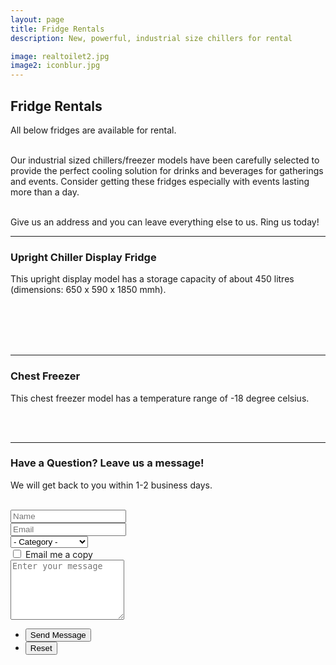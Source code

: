 ```yaml
---
layout: page
title: Fridge Rentals
description: New, powerful, industrial size chillers for rental

image: realtoilet2.jpg
image2: iconblur.jpg
---
```


<section>
<h2>Fridge Rentals</h2>
All below fridges are available for rental. <br /><br />

Our industrial sized chillers/freezer models have been carefully selected to provide the perfect cooling solution for drinks and beverages for gatherings and events. Consider getting these fridges especially with events lasting more than a day. <br /><br />


Give us an address and you can leave everything else to us. Ring us today! 
<hr />
<h3>Upright Chiller Display Fridge</h3>
<div class="box alt">
	<div class="row uniform 50%">
		<div class="12u" style="margin-bottom: 1em">
			This upright display model has a storage capacity of about 450 litres (dimensions: 650 x 590 x 1850 mmh).
		</div>
		<div class="3u 6u(xsmall)"><span class="image fit" style="padding: .25em"><img src="assets/images/fridge1.jpg" style="" alt="" /></span></div>
		<div class="3u 6u(xsmall)"><span class="image fit" style="padding: .25em"><img src="assets/images/fridge2.jpg" style="" alt="" /></span></div>
		<div class="3u 6u(xsmall)"><span class="image fit" style="padding: .25em"><img src="assets/images/fridge3.jpg" style="" alt="" /></span></div>
		<div class="3u 6u(xsmall)"><span class="image fit" style="padding: .25em"><img src="assets/images/fridge4.jpg" style="" alt="" /></span></div>
	</div>
</div>
<hr />
<h3>Chest Freezer</h3>
<div class="box alt">
	<div class="row uniform 50%">
		<div class="12u" style="margin-bottom: 1em">
			This chest freezer model has a temperature range of -18 degree celsius.
		</div>
		<div class="6u"><span class="image fit" style="padding: .25em"><img src="assets/images/chest1.jpg" style="" alt="" /></span></div>
		<div class="6u"><span class="image fit" style="padding: .25em"><img src="assets/images/chest2.jpg" style="" alt="" /></span></div>
	</div>
</div>
<hr />
</section>

<section>
	<h3><b>Have a Question? </b>Leave us a message!</h3>
	<p> We will get back to you within 1-2 business days.</p>
	<br/>
	<form method="post" action="#">
		<div class="row uniform">
			<div class="6u 12u$(xsmall)">
				<input type="text" name="demo-name" id="demo-name" value="" placeholder="Name" />
			</div>
			<div class="6u$ 12u$(xsmall)">
				<input type="email" name="demo-email" id="demo-email" value="" placeholder="Email" />
			</div>
			<div class="12u$">
				<div class="select-wrapper">
					<select name="demo-category" id="demo-category">
						<option value="">- Category -</option>
						<option value="1">Toilets</option>
						<option value="2">Fridge</option>
						<option value="3">Other Services</option>
						<option value="4">General Inquiries</option>
					</select>
				</div>
			</div>
			<div class="6u 12u$(small)">
				<input type="checkbox" id="demo-copy" name="demo-copy">
				<label for="demo-copy">Email me a copy</label>
			</div>
			<div class="12u$">
				<textarea name="demo-message" id="demo-message" placeholder="Enter your message" rows="6"></textarea>
			</div>
			<div class="12u$">
				<ul class="actions">
					<li><input type="submit" value="Send Message" class="special" /></li>
					<li><input type="reset" value="Reset" /></li>
				</ul>
			</div>
		</div>
	</form>
</section>


